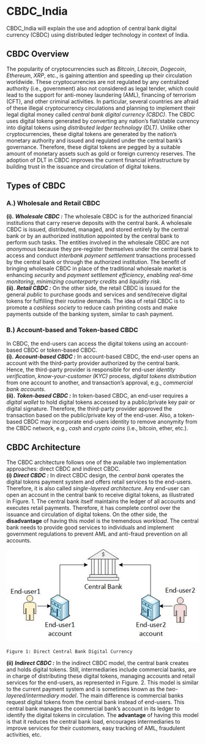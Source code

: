# CBDC_India
CBDC_India will explain the use and adoption of central bank digital currency (CBDC) using distributed ledger technology in context of India. 
## CBDC Overview
The popularity of cryptocurrencies such as *Bitcoin*, *Litecoin*, *Dogecoin*, *Ethereum*, *XRP*, etc., is gaining attention and speeding up their circulation worldwide. These cryptocurrencies are not regulated by any centralized authority (i.e., government) also not considered as legal tender, which could lead to the support for anti-money laundering (AML), financing of terrorism (CFT), and other criminal activities. In particular, several countries are afraid of these illegal cryptocurrency circulations and planning to implement their legal digital money called *central bank digital currency (CBDC)*. The CBDC uses digital tokens generated by converting any nation’s fiat/stable currency into digital tokens using *distributed ledger technology (DLT)*. Unlike other cryptocurrencies, these digital tokens are generated by the nation’s monetary authority and issued and regulated under the central bank’s governance. Therefore, these digital tokens are pegged by a suitable amount of monetary assets such as gold or foreign currency reserves. The adoption of DLT in CBDC improves the current financial infrastructure by building trust in the issuance and circulation of digital tokens. 
## Types of CBDC
### A.) Wholesale and Retail CBDC
**(i).** ***Wholesale CBDC :***
The wholesale CBDC is for the authorized financial institutions that carry reserve deposits with the central bank. A wholesale CBDC is issued, distributed, managed, and stored entirely by the central bank or by an authorized institution appointed by the central bank to perform such tasks. The entities involved in the wholesale CBDC are not *anonymous* because they pre-register themselves under the central bank to access and conduct *interbank payment settlement* transactions processed by the central bank or through the authorized institution. The benefit of bringing wholesale CBDC in place of the traditional wholesale market is enhancing *security* and *payment settlement efficiency*, *enabling real-time monitoring*, *minimizing counterparty credits* and *liquidity risk*.  
**(ii).** ***Retail CBDC :*** 
On the other side, the retail CBDC is issued for the general *public* to purchase goods and services and send/receive digital tokens for fulfilling their routine demands. The idea of retail CBDC is to promote a *cashless society* to reduce cash printing costs and make payments outside of the banking system, similar to cash payment.
### B.) Account-based and Token-based CBDC
In CBDC, the end-users can access the digital tokens using an account-based CBDC or token-based CBDC.     
**(i).** ***Account-based CBDC :*** 
In account-based CBDC, the end-user opens an account with the third-party provider authorized by the central bank. Hence, the third-party provider is responsible for end-user *identity verification*, *know-your-customer (KYC)* process, *digital tokens distribution* from one account to another, and transaction’s approval, e.g., *commercial bank accounts*.   
**(ii).** ***Token-based CBDC :*** 
In token-based CBDC, an end-user requires a *digital wallet* to hold digital tokens accessed by a public/private key pair or digital signature. Therefore, the third-party provider approved the transaction based on the public/private key of the end-user. Also, a token-based CBDC may incorporate end-users identity to remove anonymity from the CBDC network, e.g., *cash* and *crypto coins* (i.e., bitcoin, ether, etc.).
## CBDC Architecture
The CBDC architecture follows one of the available two implementation approaches: direct CBDC and indirect CBDC.  
**(i)** ***Direct CBDC :***
In direct CBDC design, the *central bank* operates the digital tokens payment system and offers retail services to the end-users. Therefore, it is also called *single-layered architecture*. Any end-user can open an account in the central bank to receive digital tokens, as illustrated in Figure. 1. The central bank itself maintains the ledger of all accounts and executes retail payments. Therefore, it has complete control over the issuance and circulation of digital tokens. On the other side, the **disadvantage** of having this model is the tremendous *workload*. The central bank needs to provide good services to individuals and implement government regulations to prevent AML and anti-fraud prevention on all accounts.

![Fig 1: Direct CBDC](Images/directCBDC.jpg) 
```
Figure 1: Direct Central Bank Digital Currency
```
**(ii)** ***Indirect CBDC :*** 
In the indirect CBDC model, the central bank creates and holds digital tokens. Still, intermediaries include commercial banks, are in charge of distributing these digital tokens, managing accounts and retail services for the end-users, as represented in Figure. 2. This model is similar to the current payment system and is sometimes known as the *two-layered/intermediary model*. The main difference is commercial banks request digital tokens from the central bank instead of end-users. This central bank manages the commercial bank’s account in its ledger to identify the digital tokens in circulation. The **advantage** of having this model is that it reduces the central bank load, encourages intermediaries to improve services for their customers, easy tracking of AML, fraudulent activities, etc.
